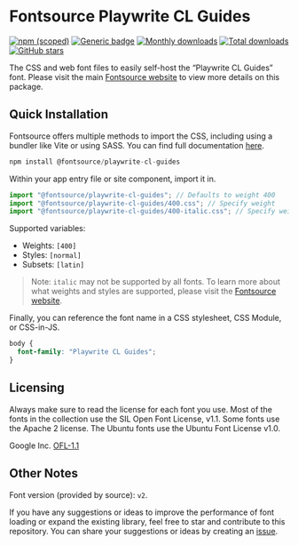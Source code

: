 # Fontsource Playwrite CL Guides

[![npm (scoped)](https://img.shields.io/npm/v/@fontsource/playwrite-cl-guides?color=brightgreen)](https://www.npmjs.com/package/@fontsource/playwrite-cl-guides) [![Generic badge](https://img.shields.io/badge/fontsource-passing-brightgreen)](https://github.com/fontsource/fontsource) [![Monthly downloads](https://badgen.net/npm/dm/@fontsource/playwrite-cl-guides)](https://github.com/fontsource/fontsource) [![Total downloads](https://badgen.net/npm/dt/@fontsource/playwrite-cl-guides)](https://github.com/fontsource/fontsource) [![GitHub stars](https://img.shields.io/github/stars/fontsource/fontsource.svg?style=social&label=Star)](https://github.com/fontsource/fontsource/stargazers)

The CSS and web font files to easily self-host the “Playwrite CL Guides” font. Please visit the main [Fontsource website](https://fontsource.org/fonts/playwrite-cl-guides) to view more details on this package.

## Quick Installation

Fontsource offers multiple methods to import the CSS, including using a bundler like Vite or using SASS. You can find full documentation [here](https://fontsource.org/docs/getting-started/introduction).

```javascript
npm install @fontsource/playwrite-cl-guides
```

Within your app entry file or site component, import it in.

```javascript
import "@fontsource/playwrite-cl-guides"; // Defaults to weight 400
import "@fontsource/playwrite-cl-guides/400.css"; // Specify weight
import "@fontsource/playwrite-cl-guides/400-italic.css"; // Specify weight and style
```

Supported variables:
- Weights: `[400]`
- Styles: `[normal]`
- Subsets: `[latin]`

> Note: `italic` may not be supported by all fonts. To learn more about what weights and styles are supported, please visit the [Fontsource website](https://fontsource.org/fonts/playwrite-cl-guides).

Finally, you can reference the font name in a CSS stylesheet, CSS Module, or CSS-in-JS.

```css
body {
  font-family: "Playwrite CL Guides";
}
```

## Licensing
Always make sure to read the license for each font you use. Most of the fonts in the collection use the SIL Open Font License, v1.1. Some fonts use the Apache 2 license. The Ubuntu fonts use the Ubuntu Font License v1.0.

Google Inc.
[OFL-1.1](http://scripts.sil.org/OFL)

## Other Notes
Font version (provided by source): `v2`.

If you have any suggestions or ideas to improve the performance of font loading or expand the existing library, feel free to star and contribute to this repository. You can share your suggestions or ideas by creating an [issue](https://github.com/fontsource/fontsource/issues).